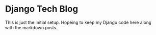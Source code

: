 # Django Tech Blog

This is just the initial setup.
Hopeing to keep my Django code here along with the markdown posts.
